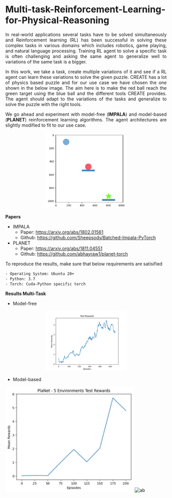 # Multi-task-Reinforcement-Learning-for-Physical-Reasoning

<div align="justify">
In real-world applications several tasks have to be solved simultaneously and Reinforcement learning (RL) has been successful in solving these complex tasks in various domains which includes robotics, game playing, and natural language processing. Training RL agent to solve a specific task is often challenging and asking the same agent to generalize well to variations of the same task is a bigger.

In this work, we take a task, create multiple variations of it and see if a RL agent can learn these variations to solve the given puzzle. CREATE has a lot of physics based puzzle and for our use case we have chosen the one shown in the below image. The aim here is to make the red ball reach the green target using the blue ball and the different tools CREATE provides. The agent should adapt to the variations of the tasks and generalize to solve the puzzle with the right tools.

We go ahead and experiment with model-free (**IMPALA**) and model-based (**PLANET**) reinforcement learning algorithms. The agent architectures are slightly modified to fit to our use case.
</div>

<div align="center">
<img src = "images/objective.png" alt="Puzzle" width="50%" height="50%">
</div>

**Papers**
- IMPALA
    - Paper: https://arxiv.org/abs/1802.01561
    - Github: https://github.com/Sheepsody/Batched-Impala-PyTorch
- PLANET 
    - Paper: https://arxiv.org/abs/1811.04551
    - Github: https://github.com/abhayraw1/planet-torch

To reproduce the results, make sure that below requirements are satisified
```commandline
- Operating System: Ubuntu 20+
- Python: 3.7
- Torch: Cuda-Python specific torch
```

**Results Multi-Task**
- Model-free

<div align="center">
<img src = "images\impala_multi.png" alt="impala_multi" width="50%" height="50%">
</div>

- Model-based
<p float="left">
  <img src="images\planet_multi.png" alt="aa" width="400" />
  <img src="images\transition.avi" alt="ab"width="400" /> 
</p>
